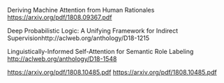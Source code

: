 Deriving Machine Attention from Human Rationales https://arxiv.org/pdf/1808.09367.pdf

Deep Probabilistic Logic: A Unifying Framework for Indirect Supervisionhttp://aclweb.org/anthology/D18-1215

Linguistically-Informed Self-Attention for Semantic Role Labeling http://aclweb.org/anthology/D18-1548

https://arxiv.org/pdf/1808.10485.pdf https://arxiv.org/pdf/1808.10485.pdf

